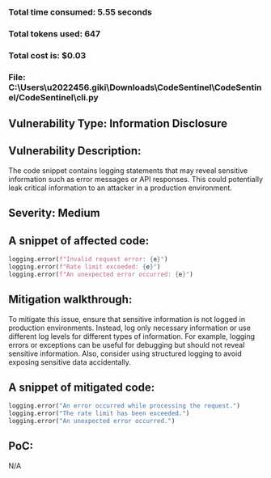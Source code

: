 ### Total time consumed: 5.55 seconds
### Total tokens used: 647
### Total cost is: $0.03
### File: C:\Users\u2022456.giki\Downloads\CodeSentinel\CodeSentinel/CodeSentinel\cli.py
## Vulnerability Type: Information Disclosure
## Vulnerability Description:
The code snippet contains logging statements that may reveal sensitive information such as error messages or API responses. This could potentially leak critical information to an attacker in a production environment.
## Severity: Medium
## A snippet of affected code:
```python
logging.error(f"Invalid request error: {e}")
logging.error(f"Rate limit exceeded: {e}")
logging.error(f"An unexpected error occurred: {e}")
```
## Mitigation walkthrough:
To mitigate this issue, ensure that sensitive information is not logged in production environments. Instead, log only necessary information or use different log levels for different types of information. For example, logging errors or exceptions can be useful for debugging but should not reveal sensitive information. Also, consider using structured logging to avoid exposing sensitive data accidentally.
## A snippet of mitigated code:
```python
logging.error("An error occurred while processing the request.")
logging.error("The rate limit has been exceeded.")
logging.error("An unexpected error occurred.")
```
## PoC:
N/A



